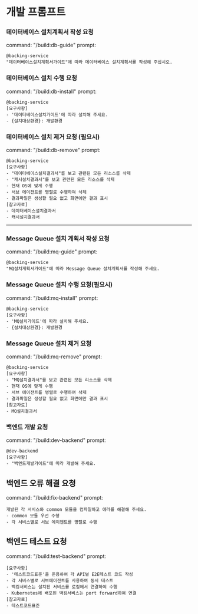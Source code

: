 # 개발 프롬프트

### 데이터베이스 설치계획서 작성 요청 
command: "/build:db-guide"
prompt: 
```
@backing-service  
"데이터베이스설치계획서가이드"에 따라 데이터베이스 설치계획서를 작성해 주십시오.
```

### 데이터베이스 설치 수행 요청
command: "/build:db-install"
prompt: 
```
@backing-service   
[요구사항]
- '데이터베이스설치가이드'에 따라 설치해 주세요.  
- {설치대상환경}: 개발환경
```

### 데이터베이스 설치 제거 요청 (필요시)
command: "/build:db-remove"
prompt: 
```
@backing-service   
[요구사항]
- "데이터베이스설치결과서"를 보고 관련된 모든 리소스를 삭제
- "캐시설치결과서"를 보고 관련된 모든 리소스를 삭제
- 현재 OS에 맞게 수행  
- 서브 에이젼트를 병렬로 수행하여 삭제
- 결과파일은 생성할 필요 없고 화면에만 결과 표시 
[참고자료]
- 데이터베이스설치결과서
- 캐시설치결과서
```

---

### Message Queue 설치 계획서 작성 요청 
command: "/build:mq-guide"
prompt: 
```
@backing-service 
"MQ설치게획서가이드"에 따라 Message Queue 설치계획서를 작성해 주세요.  
```

### Message Queue 설치 수행 요청(필요시)
command: "/build:mq-install"
prompt: 
```
@backing-service 
[요구사항]
- 'MQ설치가이드'에 따라 설치해 주세요.  
- {설치대상환경}: 개발환경
```

### Message Queue 설치 제거 요청
command: "/build:mq-remove"
prompt: 
```
@backing-service 
[요구사항]
- "MQ설치결과서"를 보고 관련된 모든 리소스를 삭제
- 현재 OS에 맞게 수행  
- 서브 에이젼트를 병렬로 수행하여 삭제
- 결과파일은 생성할 필요 없고 화면에만 결과 표시 
[참고자료]
- MQ설치결과서
```

### 백엔드 개발 요청
command: "/build:dev-backend"
prompt: 
```
@dev-backend
[요구사항]
- "백엔드개발가이드"에 따라 개발해 주세요. 
```

## 백엔드 오류 해결 요청
command: "/build:fix-backend"
prompt:
```
개발된 각 서비스와 common 모듈을 컴파일하고 에러를 해결해 주세요.   
- common 모듈 우선 수행   
- 각 서비스별로 서브 에이젠트를 병렬로 수행  
```

## 백엔드 테스트 요청
command: "/build:test-backend"
prompt:
```
[요구사항]
- '테스트코드표준'을 준용하여 각 API별 E2E테스트 코드 작성
- 각 서비스별로 서브에이젼트를 사용하여 동시 테스트
- 백킹서비스는 설치된 서비스를 로컬에서 연결하여 수행
- Kubernetes에 배포된 백킹서비스는 port forward하여 연결
[참고자료]
- 테스트코드표준
```




